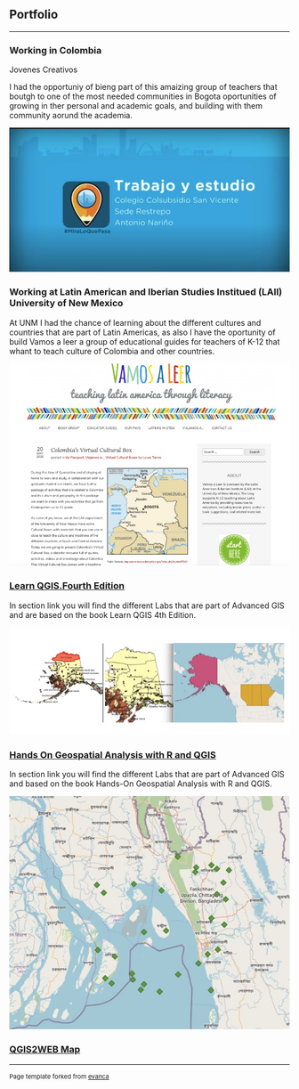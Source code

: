 ## Portfolio

---
### Working in Colombia
Jovenes Creativos 

I had the opportuniy of bieng part of this amaizing group of teachers that boutgh to one of the most needed communities in Bogota oportunities of growing in ther personal and academic goals, and building with them community aorund the academia.

 <a href="https://youtu.be/CsW9gm01qoE?list=LL"> <img src="/images/3C7550E5-8F23-4F7F-812B-AB26C26E5197.jpeg?raw=true"/> </a> 

### Working at Latin American and Iberian Studies Institued (LAII) University of New Mexico 

At UNM I had the chance of learning about the different cultures and countries that are part of Latin Americas, as also I have the oportunity of build Vamos a leer a group of educational guides for teachers of K-12 that whant to teach culture of Colombia and other countries.

<a href="https://teachinglatinamericathroughliterature.wordpress.com/2020/05/20/colombias-virtual-cultural-box/"> <img src="/images/7CE707FC-FE29-4A1B-8F04-9B2581BFCA03.jpeg?raw=true"/> </a> 

### [Learn QGIS.Fourth Edition](/Learn_QGIS_Fourth_Edition/index.md)

In section link you will find the different Labs that are part of Advanced GIS and are based on the book Learn QGIS 4th Edition.

[<img src="/images/Chapter 2.jpeg?raw=true"/>](/Learn_QGIS_Fourth_Edition/index.md)





### [Hands On Geospatial Analysis with R and QGIS](/Hands_On_Geospatial_Analysis_with_R_and_QGIS/index.md)

In section link you will find the different Labs that are part of Advanced GIS and based on the book Hands-On Geospatial Analysis with R and QGIS.

[<img src="/Hands-On Geospatial Analysis with R and QGIS/chapter 2/43D335C2-1C27-4906-9D3E-3972CB9E9A48.jpeg?raw=true"/>](/Hands_On_Geospatial_Analysis_with_R_and_QGIS/index.md)



### [QGIS2WEB Map](/LAB_5/qgis2web_2021_03_11-22_42_23_785815/)


    



---
<p style="font-size:11px">Page template forked from <a href="https://github.com/evanca/quick-portfolio">evanca</a></p>
<!-- Remove above link if you don't want to attibute -->
